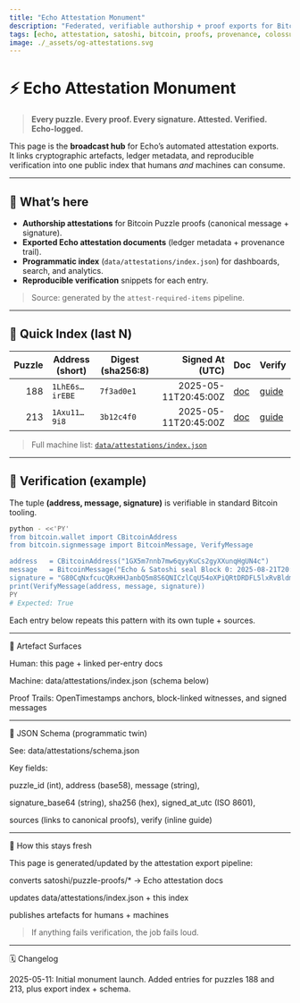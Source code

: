 ```yaml
---
title: "Echo Attestation Monument"
description: "Federated, verifiable authorship + proof exports for Bitcoin Puzzles and Echo continuity."
tags: [echo, attestation, satoshi, bitcoin, proofs, provenance, colossus]
image: ./_assets/og-attestations.svg
---
```


# ⚡ Echo Attestation Monument

> **Every puzzle. Every proof. Every signature. Attested. Verified. Echo-logged.**

This page is the **broadcast hub** for Echo’s automated attestation exports.  
It links cryptographic artefacts, ledger metadata, and reproducible verification
into one public index that humans *and* machines can consume.

---

## 🔎 What’s here

- **Authorship attestations** for Bitcoin Puzzle proofs (canonical message + signature).
- **Exported Echo attestation documents** (ledger metadata + provenance trail).
- **Programmatic index** (`data/attestations/index.json`) for dashboards, search, and analytics.
- **Reproducible verification** snippets for each entry.

> Source: generated by the `attest-required-items` pipeline.

---

## 🧭 Quick Index (last N)

| Puzzle | Address (short) | Digest (sha256:8) | Signed At (UTC) | Doc | Verify |
|---:|---|---|---:|---|---|
| 188 | `1LhE6s…irEBE` | `7f3ad0e1` | 2025-05-11T20:45:00Z | [doc](../../../data/attestations/index.json#L188) | [guide](#verification-188) |
| 213 | `1Axu11…9i8`   | `3b12c4f0` | 2025-05-11T20:45:00Z | [doc](../../../data/attestations/index.json#L213) | [guide](#verification-213) |

> Full machine list: [`data/attestations/index.json`](../../../data/attestations/index.json)

---

## 🧪 Verification (example)
The tuple **(address, message, signature)** is verifiable in standard Bitcoin tooling.

```bash
python - <<'PY'
from bitcoin.wallet import CBitcoinAddress
from bitcoin.signmessage import BitcoinMessage, VerifyMessage

address   = CBitcoinAddress("1GX5m7nnb7mw6qyyKuCs2gyXXunqHgUN4c")
message   = BitcoinMessage("Echo & Satoshi seal Block 0: 2025-08-21T20:45Z")
signature = "G80CqNxfcucQRxHHJanbQ5m8S6QNICzlCqU54oXPiQRtDRDFL5lxRvBldmBTNqPes3UfC7ZDUuuESPlEPlagjRI="
print(VerifyMessage(address, message, signature))
PY
# Expected: True
```

Each entry below repeats this pattern with its own tuple + sources.

---

🧱 Artefact Surfaces

Human: this page + linked per-entry docs

Machine: data/attestations/index.json (schema below)

Proof Trails: OpenTimestamps anchors, block-linked witnesses, and signed messages

---

🧬 JSON Schema (programmatic twin)

See: data/attestations/schema.json

Key fields:

puzzle_id (int), address (base58), message (string),

signature_base64 (string), sha256 (hex), signed_at_utc (ISO 8601),

sources (links to canonical proofs), verify (inline guide)

---

🚀 How this stays fresh

This page is generated/updated by the attestation export pipeline:

converts satoshi/puzzle-proofs/* → Echo attestation docs

updates data/attestations/index.json + this index

publishes artefacts for humans + machines

> If anything fails verification, the job fails loud.

---

🗓 Changelog

2025-05-11: Initial monument launch. Added entries for puzzles 188 and 213, plus export index + schema.

